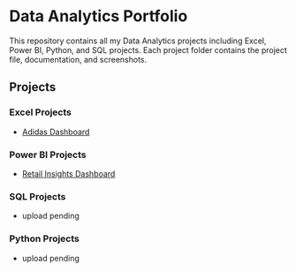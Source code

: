 # Data Analytics Portfolio

This repository contains all my Data Analytics projects including Excel, Power BI, Python, and SQL projects. Each project folder contains the project file, documentation, and screenshots.

## Projects

### Excel Projects
- [Adidas Dashboard](Excel-Projects/Adidas-Dashboard)
   
### Power BI Projects
- [Retail Insights Dashboard](PowerBI-Projects/Retail-Insights)

### SQL Projects
- upload pending

### Python Projects
- upload pending

